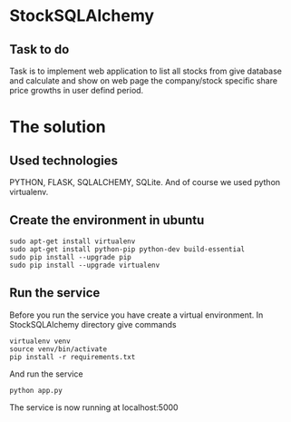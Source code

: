 # StockSQLAlchemy
## Task to do

Task is to implement web application to list all stocks from give database and calculate and show on web page the company/stock specific share price growths in user defind period.


# The solution

## Used technologies

PYTHON, FLASK, SQLALCHEMY, SQLite.
And of course we used python virtualenv.

## Create the environment in ubuntu

    sudo apt-get install virtualenv
    sudo apt-get install python-pip python-dev build-essential
    sudo pip install --upgrade pip
    sudo pip install --upgrade virtualenv

## Run the service

Before you run the service you have create a virtual environment.
In StockSQLAlchemy directory give commands

    virtualenv venv
    source venv/bin/activate
    pip install -r requirements.txt

And run the service

    python app.py

The service is now running at localhost:5000

